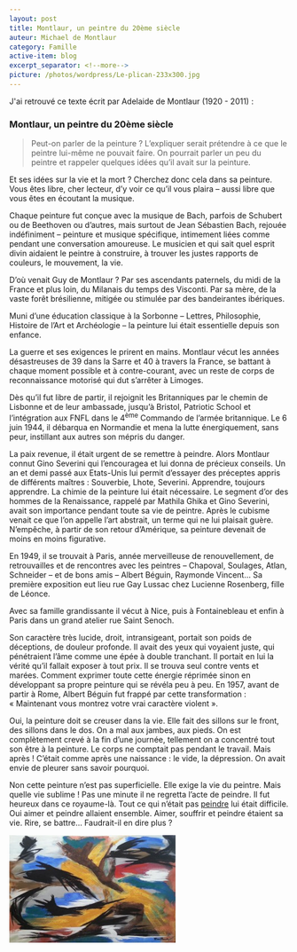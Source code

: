 ```yaml
---
layout: post
title: Montlaur, un peintre du 20ème siècle
auteur: Michael de Montlaur
category: Famille
active-item: blog
excerpt_separator: <!--more-->
picture: /photos/wordpress/Le-plican-233x300.jpg
---
```

J'ai retrouvé ce texte écrit par Adelaide de Montlaur (1920 - 2011) :

### Montlaur, un peintre du 20ème siècle

> Peut-on parler de la peinture ? L’expliquer serait prétendre à ce que le peintre lui-même ne pouvait faire. On pourrait parler un peu du peintre et rappeler quelques idées qu’il avait sur la peinture.
>
Et ses idées sur la vie et la mort ? Cherchez donc cela dans sa peinture. Vous êtes libre, cher lecteur, d’y voir ce qu’il vous plaira – aussi libre que vous êtes en écoutant la musique.
>
<!--more-->
>
Chaque peinture fut conçue avec la musique de Bach, parfois de Schubert ou de Beethoven ou d’autres, mais surtout de Jean Sébastien Bach, rejouée indéfiniment – peinture et musique spécifique, intimement liées comme pendant une conversation amoureuse. Le musicien et qui sait quel esprit divin aidaient le peintre à construire, à trouver les justes rapports de couleurs, le mouvement, la vie.
>
D’où venait Guy de Montlaur ? Par ses ascendants paternels, du midi de la France et plus loin, du Milanais du temps des Visconti. Par sa mère, de la vaste forêt brésilienne, mitigée ou stimulée par des bandeirantes ibériques.
>
Muni d’une éducation classique à la Sorbonne – Lettres, Philosophie, Histoire de l’Art et Archéologie – la peinture lui était essentielle depuis son enfance.
>
La guerre et ses exigences le prirent en mains. Montlaur vécut les années désastreuses de 39 dans la Sarre et 40 à travers la France, se battant à chaque moment possible et à contre-courant, avec un reste de corps de reconnaissance motorisé qui dut s’arrêter à Limoges.
>
Dès qu’il fut libre de partir, il rejoignit les Britanniques par le chemin de Lisbonne et de leur ambassade, jusqu’à Bristol, Patriotic School et l’intégration aux FNFL dans le 4<sup>ème</sup> Commando de l’armée britannique. Le 6 juin 1944, il débarqua en Normandie et mena la lutte énergiquement, sans peur, instillant aux autres son mépris du danger.
>
La paix revenue, il était urgent de se remettre à peindre. Alors Montlaur connut Gino Severini qui l’encouragea et lui donna de précieux conseils. Un an et demi passé aux Etats-Unis lui permit d’essayer des préceptes appris de différents maîtres : Souverbie, Lhote, Severini. Apprendre, toujours apprendre. La chimie de la peinture lui était nécessaire. Le segment d’or des hommes de la Renaissance, rappelé par Mathila Ghika et Gino Severini, avait son importance pendant toute sa vie de peintre. Après le cubisme venait ce que l’on appelle l’art abstrait, un terme qui ne lui plaisait guère. N’empêche, à partir de son retour d’Amérique, sa peinture devenait de moins en moins figurative.
>
En 1949, il se trouvait à Paris, année merveilleuse de renouvellement, de retrouvailles et de rencontres avec les peintres – Chapoval, Soulages, Atlan, Schneider – et de bons amis – Albert Béguin, Raymonde Vincent… Sa première exposition eut lieu rue Gay Lussac chez Lucienne Rosenberg, fille de Léonce.
>
Avec sa famille grandissante il vécut à Nice, puis à Fontainebleau et enfin à Paris dans un grand atelier rue Saint Senoch.
>
Son caractère très lucide, droit, intransigeant, portait son poids de déceptions, de douleur profonde. Il avait des yeux qui voyaient juste, qui pénétraient l’âme comme une épée à double tranchant. Il portait en lui la vérité qu’il fallait exposer à tout prix. Il se trouva seul contre vents et marées. Comment exprimer toute cette énergie réprimée sinon en développant sa propre peinture qui se révéla peu à peu. En 1957, avant de partir à Rome, Albert Béguin fut frappé par cette transformation : « Maintenant vous montrez votre vrai caractère violent ».
>
Oui, la peinture doit se creuser dans la vie. Elle fait des sillons sur le front, des sillons dans le dos. On a mal aux jambes, aux pieds. On est complètement crevé à la fin d’une journée, tellement on a concentré tout son être à la peinture. Le corps ne comptait pas pendant le travail. Mais après ! C’était comme après une naissance : le vide, la dépression. On avait envie de pleurer sans savoir pourquoi.
>
Non cette peinture n’est pas superficielle. Elle exige la vie du peintre. Mais quelle vie sublime ! Pas une minute il ne regretta l’acte de peindre. Il fut heureux dans ce royaume-là. Tout ce qui n’était pas <span style="text-decoration: underline;">peindre</span> lui était difficile. Oui aimer et peindre allaient ensemble. Aimer, souffrir et peindre étaient sa vie. Rire, se battre… Faudrait-il en dire plus ?

<img src="/photos/wordpress/Sans-titre-141754-300x194.jpg" alt="Sans titre">
